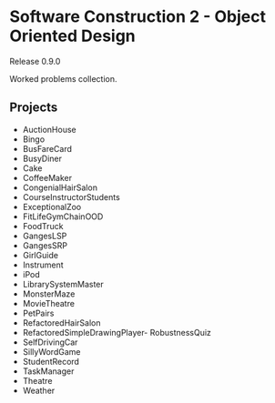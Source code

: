 # Software Construction 2 - Object Oriented Design
Release 0.9.0

Worked problems collection.

## Projects
- AuctionHouse
- Bingo
- BusFareCard
- BusyDiner
- Cake
- CoffeeMaker
- CongenialHairSalon
- CourseInstructorStudents
- ExceptionalZoo
- FitLifeGymChainOOD
- FoodTruck
- GangesLSP
- GangesSRP
- GirlGuide
- Instrument
- iPod
- LibrarySystemMaster
- MonsterMaze
- MovieTheatre
- PetPairs
- RefactoredHairSalon
- RefactoredSimpleDrawingPlayer- RobustnessQuiz
- SelfDrivingCar
- SillyWordGame
- StudentRecord
- TaskManager
- Theatre
- Weather

